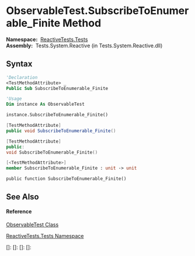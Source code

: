 # ObservableTest.SubscribeToEnumerable\_Finite Method

**Namespace:**  [ReactiveTests.Tests](ReactiveTests.Tests\ReactiveTests.Tests.md)  
**Assembly:**  Tests.System.Reactive (in Tests.System.Reactive.dll)

## Syntax

```vb
'Declaration
<TestMethodAttribute> _
Public Sub SubscribeToEnumerable_Finite
```

```vb
'Usage
Dim instance As ObservableTest

instance.SubscribeToEnumerable_Finite()
```

```csharp
[TestMethodAttribute]
public void SubscribeToEnumerable_Finite()
```

```c++
[TestMethodAttribute]
public:
void SubscribeToEnumerable_Finite()
```

```fsharp
[<TestMethodAttribute>]
member SubscribeToEnumerable_Finite : unit -> unit 
```

```jscript
public function SubscribeToEnumerable_Finite()
```

## See Also

#### Reference

[ObservableTest Class](ObservableTest\ObservableTest.md)

[ReactiveTests.Tests Namespace](ReactiveTests.Tests\ReactiveTests.Tests.md)

[]: 
[]: 
[]: 
[]: 